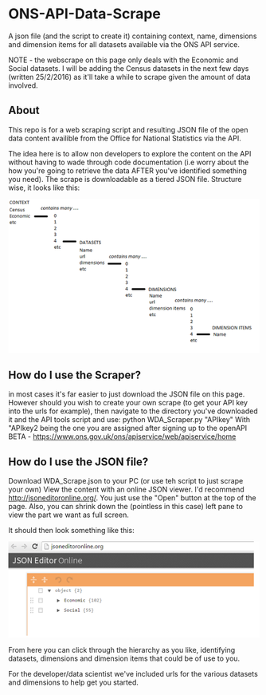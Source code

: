 # ONS-API-Data-Scrape

A json file (and the script to create it) containing context, name, dimensions and dimension items for all datasets available via the ONS API service.

NOTE - the webscrape on this page only deals with the Economic and Social datasets. I will be adding the Census datasets in the next few days (written 25/2/2016) as  it'll take a while to scrape given the amount of data involved.

## About
This repo is for a web scraping script and resulting JSON file of the open data content availible from the Office for National Statistics via the API.

The idea here is to allow non developers to explore the content on the API without having to wade through code documentation (i.e worry about the how you're going to retrieve the data AFTER you've identified something you need).
The scrape is downloadable as a tiered JSON file. Structure wise, it looks like this:

![alt tag](/documentation_images/hierarchy.png)

## How do I use the Scraper?
in most cases it's far easier to just download the JSON file on this page. However should you wish to create your own scrape (to get your API key into the urls for example), then navigate to the directory you've downloaded it and the API tools script and use:
python WDA_Scraper.py "APIkey"
With "APIkey2 being the one you are assigned after signing up to the openAPI BETA - https://www.ons.gov.uk/ons/apiservice/web/apiservice/home

## How do I use the JSON file?
Download WDA_Scrape.json to your PC (or use teh script to  just scrape your own)
View the content with an online JSON viewer. I'd recommend http://jsoneditoronline.org/. You just use the "Open" button at the top of the page. Also, you can shrink down the (pointless in this case) left pane to view the part we want as full screen.

It should then look something like this:

![alt tag](/documentation_images/screenshot.png)

From here you can click through the hierarchy as you like, identifying datasets, dimensions and dimension items that could be of use to you.

For the developer/data scientist we've included urls for the various datasets and dimensions to help get you started.

